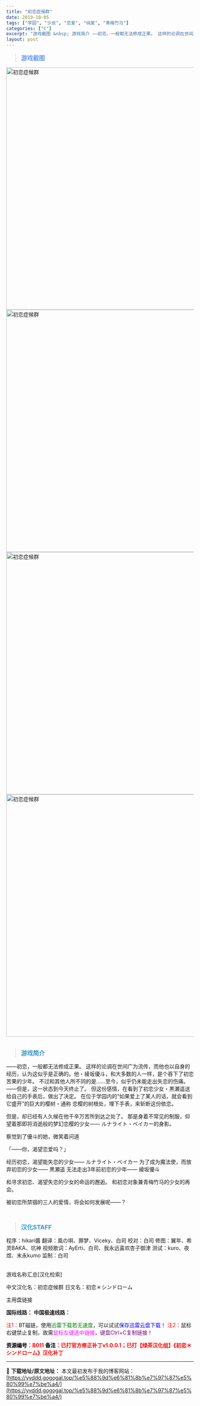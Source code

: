 ```yaml
---
title: "初恋症候群"
date: 2019-10-05
tags: ["学园", "少女", "恋爱", "纯爱", "青梅竹马"]
categories: ["C"]
excerpt: "游戏截图 &nbsp; 游戏简介 ――初恋，一般都无法修成正果。 这样的论调在世间广为流传，而他也以自身的经历，认为这似乎是正确的。他・綾坂優斗，和大多数的人一样，是个吞下了初恋苦果的少年。 不过和其他人所不同的是……至今，似乎仍未能走出失恋的伤痛。――但是，这一状态到今天终止了。 但这份感情，在看&hellip;"
layout: post
---
```


<div>
<blockquote><b><span style="font-size: 12pt; color: #6699ff;">游戏截图</span></b></blockquote>
<div><img title="点击放大" src="https://yyddd.gogogal.top/wp-content/uploads/2025/04/20250429_6810e73b1457d.webp" alt="初恋症候群" width="650" /></div>
<div><img title="点击放大" src="https://yyddd.gogogal.top/wp-content/uploads/2025/04/20250429_6810e73d8364b.webp" alt="初恋症候群" width="650" /></div>
<div><img title="点击放大" src="https://yyddd.gogogal.top/wp-content/uploads/2025/04/20250429_6810e73f380e2.webp" alt="初恋症候群" width="650" /></div>
<div><img title="点击放大" src="https://yyddd.gogogal.top/wp-content/uploads/2025/04/20250429_6810e7421a199.webp" alt="初恋症候群" width="650" /></div>
&nbsp;
<blockquote><b><span style="font-size: 12pt; color: #3399cc;">游戏简介</span></b></blockquote>
<div>――初恋，一般都无法修成正果。
这样的论调在世间广为流传，而他也以自身的经历，认为这似乎是正确的。他・綾坂優斗，和大多数的人一样，是个吞下了初恋苦果的少年。
不过和其他人所不同的是……至今，似乎仍未能走出失恋的伤痛。――但是，这一状态到今天终止了。
但这份感情，在看到了初恋少女・黒瀬遥送给自己的手表后，做出了决定。
在位于学园内的“如果爱上了某人的话，就会看到它盛开”的巨大的樱树・通称 恋樱的树根处，埋下手表，来斩断这份依恋。

但是，却已经有人久候在他千辛万苦所到达之处了。
那是身着不常见的制服，仰望着那即将消逝般的梦幻恋樱的少女――
ルナライト・ベイカー的身影。

察觉到了優斗的她，微笑着问道

「――你，渴望恋爱吗？」

经历初恋，渴望能失恋的少女―― ルナライト・ベイカー
为了成为魔法使，而放弃初恋的少女―― 黒瀬遥
无法走出3年前初恋的少年―― 綾坂優斗

和寻求初恋、渴望失恋的少女的命运的邂逅。
和初恋对象兼青梅竹马的少女的再会。

被初恋所禁锢的三人的爱情，将会如何发展呢――？

</div>
&nbsp;
<blockquote><b><span style="font-size: 12pt; color: #3399cc;">汉化STAFF</span></b></blockquote>
<div>程序：hikari醬
翻译：風の唄、罪梦、Viceky、白司
校对：白司
修图：翼年、希灵BAKA、坑神
视频歌词：AyErti、白司、我永远喜欢杏子御津
测试：kuro、夜煜、末永kumo
监制：白司</div>
&nbsp;

游戏名称汇总[汉化检索]

中文汉化名：初恋症候群
日文名：初恋＊シンドローム

</div>
<div class="panel panel-primary">
<div class="panel-heading">主用盘链接</div>
<div class="panel-body">

<b>国际线路：</b>
<b>中国极速线路：</b>


<span style="color: #ff0000;">注1：</span>BT磁链，使用<span style="color: #008000;">迅雷下载若无速度</span>，可以试试<span style="color: #0000ff;">保存迅雷云盘下载！</span>
<span style="color: #ff0000;">注2：</span>鼠标右键禁止复制，故需<span style="color: #ff00ff;">鼠标左键选中链接</span>，<span style="color: #800080;">键盘Ctrl+C复制链接！</span>

</div>
<div class="panel-footer"><span style="color: #ff0000;"><b><span style="color: #000000;">资源编号</span>：B011</b></span>
<span style="color: #ff0000;"><b><span style="color: #000000;">备注</span>：已打官方修正补丁v1.0.0.1；已打【绿茶汉化组】《初恋＊シンドローム》汉化补丁</b></span></div>
</div>

---
📖 **下载地址/原文地址：** 本文最初发布于我的博客网站：[https://yyddd.gogogal.top/%e5%88%9d%e6%81%8b%e7%97%87%e5%80%99%e7%be%a4/](https://yyddd.gogogal.top/%e5%88%9d%e6%81%8b%e7%97%87%e5%80%99%e7%be%a4/)
